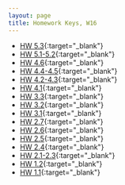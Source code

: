 ```yaml
---
layout: page
title: Homework Keys, W16
---
```


<!--

* [HW 6.2](HW_6_2_noPrint.pdf){:target="_blank"}
* [HW 6.1](HW_6_1_noPrint.pdf){:target="_blank"}
-->

* [HW 5.3](HW_5_3_noPrint.pdf){:target="_blank"}
* [HW 5.1-5.2](HW5_1_2_noPrint.pdf){:target="_blank"}
* [HW 4.6](HW4_6_noPrint.pdf){:target="_blank"}
* [HW 4.4-4.5](HW4_4_5_noPrint.pdf){:target="_blank"}
* [HW 4.2-4.3](HW4_2_3_noPrint.pdf){:target="_blank"}
* [HW 4.1](HW4_1_noPrint.pdf){:target="_blank"}
* [HW 3.3](HW3_3a_noPrint.pdf){:target="_blank"} 
* [HW 3.2](HW3_2_noPrint.pdf){:target="_blank"}
* [HW 3.1](HW3_1_noPrint.pdf){:target="_blank"}
* [HW 2.7](HW2_7_noPrint.pdf){:target="_blank"}
* [HW 2.6](HW2_6_noPrint.pdf){:target="_blank"}
* [HW 2.5](HW2_5_noPrint.pdf){:target="_blank"}
* [HW 2.4](HW2_4_noPrint.pdf){:target="_blank"}
* [HW 2.1-2.3](HW2_1_3_noPrint.pdf){:target="_blank"}
* [HW 1.2](HW1_2_noPrint.pdf){:target="_blank"}
* [HW 1.1](HW1_1_noPrint.pdf){:target="_blank"}
